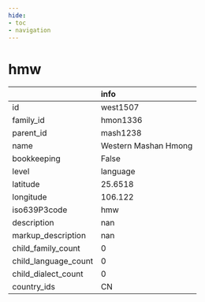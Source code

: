 ```yaml
---
hide:
- toc
- navigation
---
```

# hmw
|                      | info                 |
|:---------------------|:---------------------|
| id                   | west1507             |
| family_id            | hmon1336             |
| parent_id            | mash1238             |
| name                 | Western Mashan Hmong |
| bookkeeping          | False                |
| level                | language             |
| latitude             | 25.6518              |
| longitude            | 106.122              |
| iso639P3code         | hmw                  |
| description          | nan                  |
| markup_description   | nan                  |
| child_family_count   | 0                    |
| child_language_count | 0                    |
| child_dialect_count  | 0                    |
| country_ids          | CN                   |